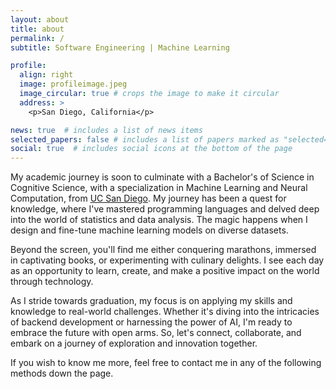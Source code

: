 ```yaml
---
layout: about
title: about
permalink: /
subtitle: Software Engineering | Machine Learning

profile:
  align: right
  image: profileimage.jpeg
  image_circular: true # crops the image to make it circular
  address: >
    <p>San Diego, California</p>

news: true  # includes a list of news items
selected_papers: false # includes a list of papers marked as "selected={true}"
social: true  # includes social icons at the bottom of the page
---
```


My academic journey is soon to culminate with a Bachelor's of Science in Cognitive Science, with a specialization in Machine Learning and Neural Computation, from [UC San Diego](https://ucsd.edu/). My journey has been a quest for knowledge, where I've mastered programming languages and delved deep into the world of statistics and data analysis. The magic happens when I design and fine-tune machine learning models on diverse datasets.

Beyond the screen, you'll find me either conquering marathons, immersed in captivating books, or experimenting with culinary delights. I see each day as an opportunity to learn, create, and make a positive impact on the world through technology.

As I stride towards graduation, my focus is on applying my skills and knowledge to real-world challenges. Whether it's diving into the intricacies of backend development or harnessing the power of AI, I'm ready to embrace the future with open arms. So, let's connect, collaborate, and embark on a journey of exploration and innovation together.

If you wish to know me more, feel free to contact me in any of the following methods down the page.

